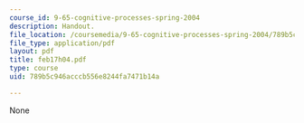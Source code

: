 ```yaml
---
course_id: 9-65-cognitive-processes-spring-2004
description: Handout.
file_location: /coursemedia/9-65-cognitive-processes-spring-2004/789b5c946acccb556e8244fa7471b14a_feb17h04.pdf
file_type: application/pdf
layout: pdf
title: feb17h04.pdf
type: course
uid: 789b5c946acccb556e8244fa7471b14a

---
```

None
